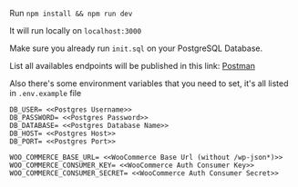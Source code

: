 Run
`npm install && npm run dev`

It will run locally on
`localhost:3000`

Make sure you already run `init.sql` on your PostgreSQL Database.

List all availables endpoints will be published in this link:
[Postman](https://documenter.getpostman.com/view/9816560/2s93sdXWVQ)

Also there's some environment variables that you need to set, it's all listed in `.env.example` file

```
DB_USER= <<Postgres Username>>
DB_PASSWORD= <<Postgres Password>>
DB_DATABASE= <<Postgres Database Name>>
DB_HOST= <<Postgres Host>>
DB_PORT= <<Postgres Port>>

WOO_COMMERCE_BASE_URL= <<WooCommerce Base Url (without /wp-json*)>>
WOO_COMMERCE_CONSUMER_KEY= <<WooCommerce Auth Consumer Key>>
WOO_COMMERCE_CONSUMER_SECRET= <<WooCommerce Auth Consumer Secret>>
```
